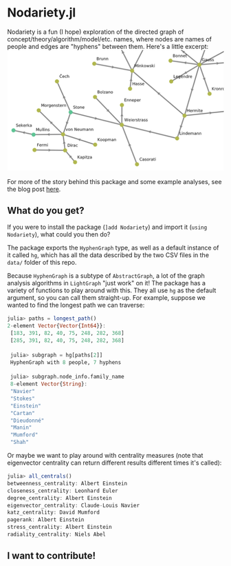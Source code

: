 # Nodariety.jl

Nodariety is a fun (I hope) exploration of the directed graph of concept/theory/algorithm/model/etc. names, where nodes are names of people and edges are "hyphens" between them. Here's a little excerpt: 
![hyphengraph](img/bit_o_hyphengraph.png)

For more of the story behind this package and some example analyses, see the blog post [here](link_coming_soon).

## What do you get?
If you were to install the package (`]add Nodariety`) and import it (`using Nodariety`), what could you then do?

The package exports the `HyphenGraph` type, as well as a default instance of it called `hg`, which has all the data described by the two CSV files in the `data/` folder of this repo.

Because `HyphenGraph` is a subtype of `AbstractGraph`, a lot of the graph analysis algorithms in `LightGraph` "just work" on it! The package has a variety of functions to play around with this. They all use `hg` as the default argument, so you can call them straight-up. For example, suppose we wanted to find the longest path we can traverse:

```julia
julia> paths = longest_path()
2-element Vector{Vector{Int64}}:
 [183, 391, 82, 40, 75, 248, 282, 368]
 [285, 391, 82, 40, 75, 248, 282, 368]

 julia> subgraph = hg[paths[2]]
 HyphenGraph with 8 people, 7 hyphens

 julia> subgraph.node_info.family_name
 8-element Vector{String}:
 "Navier"
 "Stokes"
 "Einstein"
 "Cartan"
 "Dieudonné"
 "Manin"
 "Mumford"
 "Shah"
```

Or maybe we want to play around with centrality measures (note that eigenvector centrality can return different results different times it's called):
```julia
julia> all_centrals()
betweenness_centrality: Albert Einstein
closeness_centrality: Leonhard Euler
degree_centrality: Albert Einstein
eigenvector_centrality: Claude-Louis Navier
katz_centrality: David Mumford
pagerank: Albert Einstein
stress_centrality: Albert Einstein
radiality_centrality: Niels Abel
```


## I want to contribute!